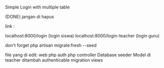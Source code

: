 Simple Login with multiple table

(DONE) jangan di hapus

link : 

localhost:8000/login (login siswa)
localhost:8000/login-teacher (login guru)

don't forget php artisan migrate:fresh --seed

file yang di edit:
web php
auth php
controller
Database seeder
Model di teacher ditambah authenticable
migration
views
